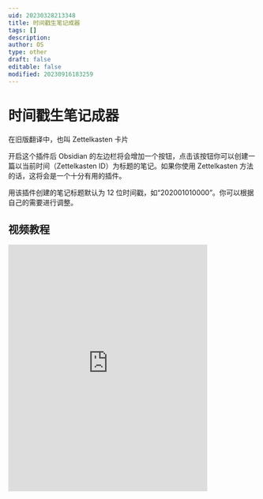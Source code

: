 ```yaml
---
uid: 20230328213348
title: 时间戳生笔记成器
tags: []
description: 
author: OS
type: other
draft: false
editable: false
modified: 20230916183259
---
```


# 时间戳生笔记成器

在旧版翻译中，也叫 Zettelkasten 卡片

开启这个插件后 Obsidian 的左边栏将会增加一个按钮，点击该按钮你可以创建一篇以当前时间（Zettelkasten ID）为标题的笔记。如果你使用 Zettelkasten 方法的话，这将会是一个十分有用的插件。

用该插件创建的笔记标题默认为 12 位时间戳，如“202001010000”。你可以根据自己的需要进行调整。

## 视频教程

<iframe src="https://player.bilibili.com/player.html?aid=915762258&bvid=BV1Hu4y1k757&cid=1261474929&p=1&autoplay=false" scrolling="no" border="0" frameborder="no" framespacing="0" allowfullscreen="true" width="80%" height="500"> </iframe>